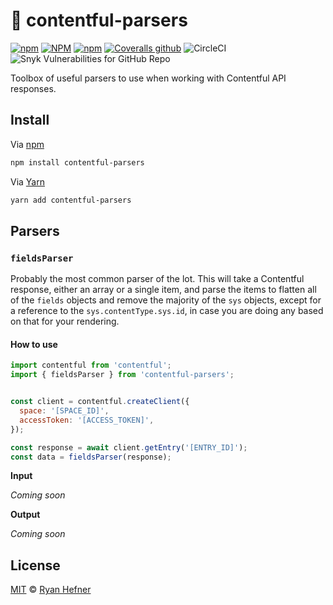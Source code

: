 # 🧰 contentful-parsers

[![npm](https://img.shields.io/npm/v/contentful-parsers?style=flat-square)](https://www.pkgstats.com/pkg:contentful-parsers)
[![NPM](https://img.shields.io/npm/l/contentful-parsers?style=flat-square)](https://www.pkgstats.com/pkg:contentful-parsers)
[![npm](https://img.shields.io/npm/dt/contentful-parsers?style=flat-square)](https://www.pkgstats.com/pkg:contentful-parsers)
[![Coveralls github](https://img.shields.io/coveralls/github/ryanhefner/contentful-parsers?style=flat-square)](https://coveralls.io/github/ryanhefner/contentful-parsers)
![CircleCI](https://img.shields.io/circleci/build/github/ryanhefner/contentful-parsers?style=flat-square)
![Snyk Vulnerabilities for GitHub Repo](https://img.shields.io/snyk/vulnerabilities/github/ryanhefner/contentful-parsers?style=flat-square)


Toolbox of useful parsers to use when working with Contentful API responses.

## Install

Via [npm](https://npmjs.com/package/contentful-parsers)

```sh
npm install contentful-parsers
```

Via [Yarn](http://yarn.fyi/contentful-parsers)

```sh
yarn add contentful-parsers
```

## Parsers

### `fieldsParser`
Probably the most common parser of the lot. This will take a Contentful response,
either an array or a single item, and parse the items to flatten all of the `fields`
objects and remove the majority of the `sys` objects, except for a reference to
the `sys.contentType.sys.id`, in case you are doing any based on that for your
rendering.

#### How to use

```js
import contentful from 'contentful';
import { fieldsParser } from 'contentful-parsers';


const client = contentful.createClient({
  space: '[SPACE_ID]',
  accessToken: '[ACCESS_TOKEN]',
});

const response = await client.getEntry('[ENTRY_ID]');
const data = fieldsParser(response);
```

__Input__

_Coming soon_

__Output__

_Coming soon_


## License

[MIT](LICENSE) © [Ryan Hefner](https://www.ryanhefner.com)
